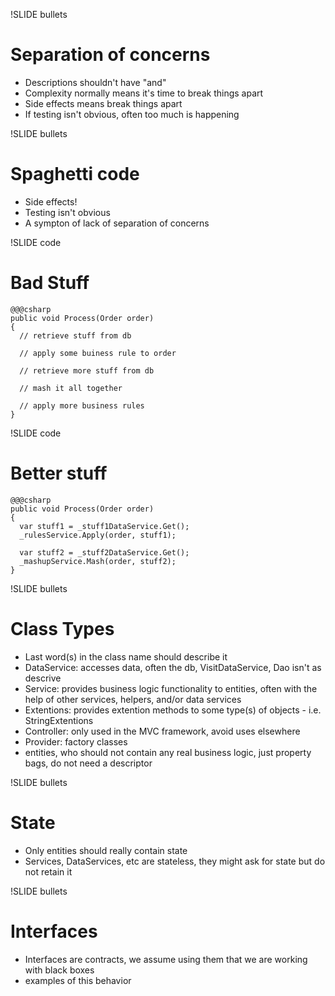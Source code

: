 !SLIDE bullets
# Separation of concerns #

* Descriptions shouldn't have "and"
* Complexity normally means it's time to break things apart
* Side effects means break things apart
* If testing isn't obvious, often too much is happening

!SLIDE bullets
# Spaghetti code #

* Side effects!
* Testing isn't obvious
* A sympton of lack of separation of concerns

!SLIDE code
# Bad Stuff #
    @@@csharp
    public void Process(Order order)
    {
      // retrieve stuff from db
      
      // apply some buiness rule to order

      // retrieve more stuff from db

      // mash it all together

      // apply more business rules
    }

!SLIDE code
# Better stuff #
    @@@csharp
    public void Process(Order order)
    {
      var stuff1 = _stuff1DataService.Get();
      _rulesService.Apply(order, stuff1);

      var stuff2 = _stuff2DataService.Get();
      _mashupService.Mash(order, stuff2);
    }

!SLIDE bullets
# Class Types #

* Last word(s) in the class name should describe it
* DataService: accesses data, often the db, VisitDataService, Dao isn't as descrive
* Service: provides business logic functionality to entities, often with the help of other services, helpers, and/or data services
* Extentions: provides extention methods to some type(s) of objects - i.e. StringExtentions
* Controller: only used in the MVC framework, avoid uses elsewhere
* Provider: factory classes
* entities, who should not contain any real business logic, just property bags, do not need a descriptor

!SLIDE bullets
# State #
* Only entities should really contain state
* Services, DataServices, etc are stateless, 
they might ask for state but do not retain it

!SLIDE bullets
# Interfaces #

* Interfaces are contracts, we assume using them that we are working with black boxes
* examples of this behavior
